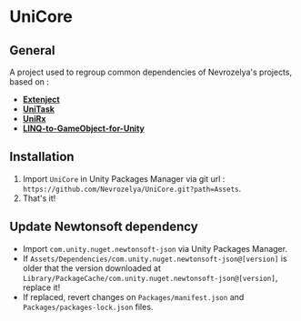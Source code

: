 
# UniCore

## General

A project used to regroup common dependencies of Nevrozelya's projects, based on :

- **[Extenject](https://github.com/Mathijs-Bakker/Extenject)**
- **[UniTask](https://github.com/Cysharp/UniTask)**
- **[UniRx](https://github.com/neuecc/UniRx)**
- **[LINQ-to-GameObject-for-Unity](https://github.com/neuecc/LINQ-to-GameObject-for-Unity)**

## Installation

1) Import `UniCore` in Unity Packages Manager via git url : `https://github.com/Nevrozelya/UniCore.git?path=Assets`.
2) That's it!

## Update Newtonsoft dependency
- Import `com.unity.nuget.newtonsoft-json` via Unity Packages Manager.
- If `Assets/Dependencies/com.unity.nuget.newtonsoft-json@[version]` is older that the version downloaded at `Library/PackageCache/com.unity.nuget.newtonsoft-json@[version]`, replace it!
- If replaced, revert changes on `Packages/manifest.json` and `Packages/packages-lock.json` files.